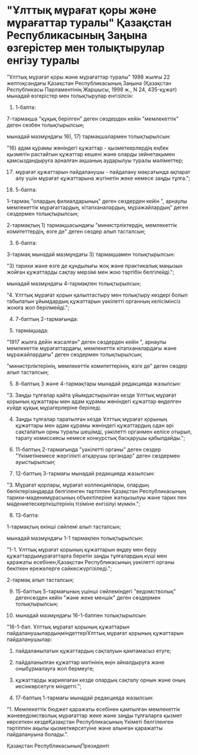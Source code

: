 # "Ұлттық мұрағат қоры және мұрағаттар туралы" Қазақстан Республикасының Заңына өзгерістер мен толықтырулар енгiзу туралы

"Ұлттық мұрағат қоры және мұрағаттар туралы" 1998 жылғы 22 желтоқсандағы Қазақстан Республикасының Заңына (Қазақстан Республикасы Парламентінiң Жаршысы, 1998 ж., N 24, 435-құжат) мынадай өзгерiстер мен толықтырулар енгiзiлсін:

1) 1-бапта:

7-тармақша "құқық берілген" деген сөздерден кейiн "мемлекеттік" деген сөзбен толықтырылсын;

мынадай мазмұндағы 16), 17) тармақшалармен толықтырылсын:

"16) адам құрамы жөніндегі құжаттар - қызметкерлердiң еңбек қызметiн растайтын құжаттар кешенi және оларды зейнетақымен қамсыздандыруға арналған ақшаның аударылуы туралы мәлiметтер;

17) мұрағат құжаттарын пайдаланушы - пайдалану мақсатында ақпарат алу үшiн мұрағат құжаттарына жүгінетін жеке немесе заңды тұлға.";

2) 5-бапта:

1-тармақ "олардың филиалдарының" деген сөздерден кейiн ", арнаулы мемлекеттiк мұрағаттардың, кiтапханалардың, мұражайлардың" деген сөздермен толықтырылсын;

2-тармақтың 1) тармақшасындағы "министрлiктердiң, мемлекеттік комитеттердің, өзге де" деген сөздер алып тасталсын;

3) 6-бапта:

3-тармақ мынадай мазмұндағы 3) тармақшамен толықтырылсын:

"3) тарихи және өзге де құндылығы жоқ және практикалық маңызын жойған құжаттарды сақтау мерзімі мен жою тәртібiн белгілейдi.";

мынадай мазмұндағы 4-тармақпен толықтырылсын;

"4. Ұлттық мұрағат қорын қалыптастыру мен толықтыру көздерi болып табылатын ұйымдардың құжаттарын уәкiлеттi органның келiсiмiнсiз жоюға жол берiлмейдi.";

4) 7-баптың 2-тармағында:

1) тармақшада:

"1917 жылға дейiн жасалған" деген сөздерден кейiн ", арнаулы мемлекеттiк мұрағаттардағы, мемлекеттiк кiтапханалардағы және мұражайлардағы" деген сөздермен толықтырылсын;

"министрлiктерiнiң, мемлекеттiк комитеттерiнiң, өзге де" деген сөздер алып тасталсын;

5) 8-баптың 3 және 4-тармақтары мынадай редакцияда жазылсын:

"3. Заңды тұлғалар қайта ұйымдастырылған кезде Ұлттық мұрағат қорының құжаттары мен адам құрамы жөнiндегi құжаттар өңделген күйде құқық мұрагерлерiне берiледi.

4. Заңды тұлғалар таратылған кезде Ұлттық мұрағат қорының құжаттары мен адам құрамы жөнiндегi құжаттардың одан әрi сақталатын орны туралы шешiмдi, уәкiлеттi органмен келiсе отырып, тарату комиссиясы немесе конкурстық басқарушы қабылдайды.";

6) 11-баптың 2-тармағында "уәкiлеттi органы" деген сөздер "Үкiметiнемесе жергiлiктi атқарушы органдар" деген сөздермен ауыстырылсын;

7) 12-баптың 3-тармағы мынадай редакцияда жазылсын:

"3. Мұрағат қорлары, мұрағат коллекциялары, олардың бөлiктерiзаңдарда белгiленген тәртiппен Қазақстан Республикасының тарихи-мәденимұрасының объектiлерiне жатқызылуы және тарих пен мәдениетескерткiштерiнiң тiзiмiне енгiзiлуi мүмкiн.";

8) 13-бапта:

1-тармақтың екiншi сөйлемi алып тасталсын;

мынадай мазмұндағы 1-1 тармақпен толықтырылсын:

"1-1. Ұлттық мұрағат қорының құжаттарын өңдеу мен беру құжаттардымұрағаттарға беретiн заңды тұлғалардың күшi мен қаражаты есебiнен,Қазақстан Республикасының уәкiлеттi органы бекiткен ережелерге сәйкесжүргiзiледi.";

2-тармақ алып тасталсын;

9) 15-баптың 5-тармағының үшiншi сөйлемiндегi "ведомстволық" дегенсөзден кейiн "және жеке меншiк" деген сөздермен толықтырылсын;

10) мынадай мазмұндағы 16-1-баппен толықтырылсын:

"16-1-бап. Ұлттық мұрағат қорының құжаттарын пайдаланушылардыңмiндеттерiҰлттық мұрағат қорының құжаттарын пайдаланушылар:

1) пайдаланылатын құжаттардың сақталуын қамтамасыз етуге;

2) пайдаланылған құжаттар мәтiнiнiң өңiн айналдыруға және оныбұрмалауға жол бермеуге;

3) құжаттарды жариялаған кезде олардың сақталу орнын және оның иесінкөрсетуге міндетті.";

11) 17-баптың 1-тармағы мынадай редакцияда жазылсын:

"1. Мемлекеттік бюджет қаражаты есебінен қамтылған мемлекеттік жәневедомстволық мұрағаттар жеке және заңды тұлғаларға қызмет көрсеткен кездеҚазақстан Республикасының Үкіметі белгіленген тәртіппен ақылы қызметкөрсетуіне және алынған қаражатты пайдалануына болады.".

Қазақстан РеспубликасыныңПрезиденті

